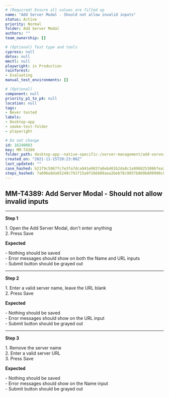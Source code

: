 ```yaml
---
# (Required) Ensure all values are filled up
name: "Add Server Modal - Should not allow invalid inputs"
status: Active
priority: Normal
folder: Add Server Modal
authors: ""
team_ownership: []

# (Optional) Test type and tools
cypress: null
detox: null
mmctl: null
playwright: in Production
rainforest: 
- Evaluating
manual_test_environments: []

# (Optional)
component: null
priority_p1_to_p4: null
location: null
tags: 
- Never tested
labels: 
- Desktop-app
- smoke-test-folder
- playwright

# Do not change
id: 16240083
key: MM-T4389
folder_path: desktop-app--native-specific-/server-management/add-server-modal
created_on: "2021-11-15T20:23:06Z"
last_updated: ""
case_hashed: b21f9c5967fc7e3fa7dca941e9837a0eb401b2da8c1a9968253086fea27c98521e91c4f0b7c8708cd5c5e5cb845c9f18
steps_hashed: 7a096e8da65249c791f15a9f266889aea2beb78c9057b869b809990c85bca010f6c112a898abfb7caafe471ba8b1acda
---
```


## MM-T4389: Add Server Modal - Should not allow invalid inputs

---

**Step 1**

1\. Open the Add Server Modal, don't enter anything\
2\. Press Save

**Expected**

\- Nothing should be saved\
\- Error messages should show on both the Name and URL inputs\
\- Submit button should be grayed out

---

**Step 2**

1\. Enter a valid server name, leave the URL blank\
2\. Press Save

**Expected**

\- Nothing should be saved\
\- Error messages should show on the URL input\
\- Submit button should be grayed out

---

**Step 3**

1\. Remove the server name\
2\. Enter a valid server URL\
3\. Press Save

**Expected**

\- Nothing should be saved\
\- Error messages should show on the Name input\
\- Submit button should be grayed out
